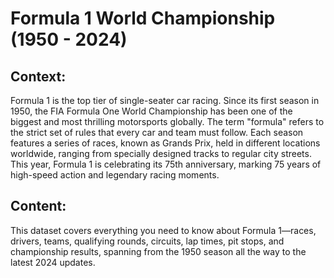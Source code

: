 # Formula 1 World Championship (1950 - 2024)
## Context:
Formula 1 is the top tier of single-seater car racing. Since its first season in 1950, the FIA Formula One World Championship has been one of the biggest and most thrilling motorsports globally. The term "formula" refers to the strict set of rules that every car and team must follow. Each season features a series of races, known as Grands Prix, held in different locations worldwide, ranging from specially designed tracks to regular city streets. This year, Formula 1 is celebrating its 75th anniversary, marking 75 years of high-speed action and legendary racing moments.
## Content:
This dataset covers everything you need to know about Formula 1—races, drivers, teams, qualifying rounds, circuits, lap times, pit stops, and championship results, spanning from the 1950 season all the way to the latest 2024 updates.
